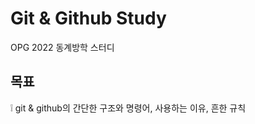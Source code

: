 # Git & Github Study
OPG 2022 동계방학 스터디

## 목표
:grey_exclamation: git & github의 간단한 구조와 명령어, 사용하는 이유, 흔한 규칙
